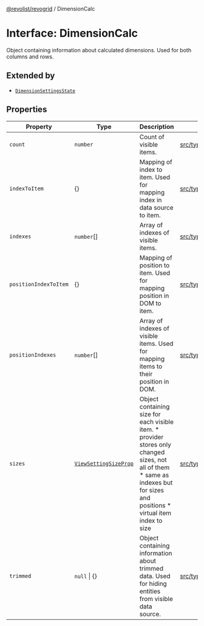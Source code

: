 [@revolist/revogrid](README.md) / DimensionCalc

# Interface: DimensionCalc

Object containing information about calculated dimensions.
Used for both columns and rows.

## Extended by

- [`DimensionSettingsState`](Interface.DimensionSettingsState.md)

## Properties

| Property | Type | Description | Defined in |
| ------ | ------ | ------ | ------ |
| `count` | `number` | Count of visible items. | [src/types/interfaces.ts:594](https://github.com/revolist/revogrid/blob/d240e7e144f55d013a7a7b8d313a97b83af7bd06/src/types/interfaces.ts#L594) |
| `indexToItem` | \{\} | Mapping of index to item. Used for mapping index in data source to item. | [src/types/interfaces.ts:617](https://github.com/revolist/revogrid/blob/d240e7e144f55d013a7a7b8d313a97b83af7bd06/src/types/interfaces.ts#L617) |
| `indexes` | `number`[] | Array of indexes of visible items. | [src/types/interfaces.ts:589](https://github.com/revolist/revogrid/blob/d240e7e144f55d013a7a7b8d313a97b83af7bd06/src/types/interfaces.ts#L589) |
| `positionIndexToItem` | \{\} | Mapping of position to item. Used for mapping position in DOM to item. | [src/types/interfaces.ts:606](https://github.com/revolist/revogrid/blob/d240e7e144f55d013a7a7b8d313a97b83af7bd06/src/types/interfaces.ts#L606) |
| `positionIndexes` | `number`[] | Array of indexes of visible items. Used for mapping items to their position in DOM. | [src/types/interfaces.ts:600](https://github.com/revolist/revogrid/blob/d240e7e144f55d013a7a7b8d313a97b83af7bd06/src/types/interfaces.ts#L600) |
| `sizes` | [`ViewSettingSizeProp`](TypeAlias.ViewSettingSizeProp.md) | Object containing size for each visible item. * provider stores only changed sizes, not all of them * same as indexes but for sizes and positions * virtual item index to size | [src/types/interfaces.ts:636](https://github.com/revolist/revogrid/blob/d240e7e144f55d013a7a7b8d313a97b83af7bd06/src/types/interfaces.ts#L636) |
| `trimmed` | `null` \| \{\} | Object containing information about trimmed data. Used for hiding entities from visible data source. | [src/types/interfaces.ts:628](https://github.com/revolist/revogrid/blob/d240e7e144f55d013a7a7b8d313a97b83af7bd06/src/types/interfaces.ts#L628) |
